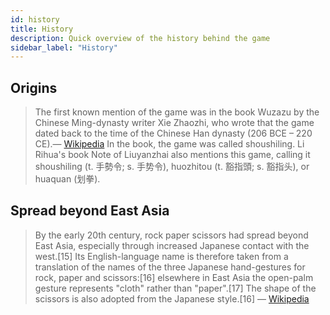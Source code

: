 ```yaml
---
id: history
title: History
description: Quick overview of the history behind the game
sidebar_label: "History"
---
```


## Origins

> The first known mention of the game was in the book Wuzazu by the Chinese Ming-dynasty writer Xie Zhaozhi, who wrote that the game dated back to the time of the Chinese Han dynasty (206 BCE – 220 CE).— [Wikipedia](https://en.wikipedia.org/wiki/Rock_paper_scissors#Origins)
> In the book, the game was called shoushiling. Li Rihua's book Note of Liuyanzhai also mentions this game, calling it shoushiling (t. 手勢令; s. 手势令), huozhitou (t. 豁指頭; s. 豁指头), or huaquan (划拳).

## Spread beyond East Asia

> By the early 20th century, rock paper scissors had spread beyond East Asia, especially through increased Japanese contact with the west.[15] Its English-language name is therefore taken from a translation of the names of the three Japanese hand-gestures for rock, paper and scissors:[16] elsewhere in East Asia the open-palm gesture represents "cloth" rather than "paper".[17] The shape of the scissors is also adopted from the Japanese style.[16] — [Wikipedia](https://en.wikipedia.org/wiki/Rock_paper_scissors#Spread_beyond_East_Asia)
